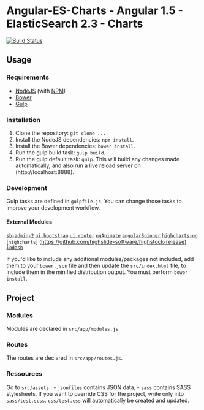 # Angular-ES-Charts - Angular 1.5 - ElasticSearch 2.3 - Charts

[![Build Status](https://travis-ci.org/lili1725/angular-es-charts.svg?branch=develop)](https://travis-ci.org/lili1725/angular-es-charts)

## Usage
### Requirements
* [NodeJS](http://nodejs.org/) (with [NPM](https://www.npmjs.org/))
* [Bower](http://bower.io)
* [Gulp](http://gulpjs.com)

### Installation
1. Clone the repository: `git clone ...`
2. Install the NodeJS dependencies: `npm install`.
3. Install the Bower dependencies: `bower install`.
4. Run the gulp build task: `gulp build`.
5. Run the gulp default task: `gulp`. This will build any changes made automatically, and also run a live reload server on (http://localhost:8888).

### Development
Gulp tasks are defined in `gulpfile.js`. You can change those tasks to improve your development workflow.

#### External Modules

[`sb-admin-2`](http://startbootstrap.com/template-overviews/sb-admin-2/)
[`ui.bootstrap`](http://angular-ui.github.io/bootstrap/)
[`ui.router`](https://github.com/angular-ui/ui-router)
[`ngAnimate`](https://docs.angularjs.org/api/ngAnimate)
[`angularSpinner`](https://github.com/urish/angular-spinner)
[`highcharts-ng`](https://github.com/pablojim/highcharts-ng)
[`highcharts`] (https://github.com/highslide-software/highstock-release)
[`lodash`](https://lodash.com/)

If you'd like to include any additional modules/packages not included, add them to your `bower.json` file and then update the `src/index.html` file, to include them in the minified distribution output. You must perform `bower install`.

## Project
### Modules
Modules are declared in `src/app/modules.js`

### Routes
The routes are declared in `src/app/routes.js`.

### Ressources
Go to `src/assets` :
    - `jsonfiles` contains JSON data,
    - `sass` contains SASS stylesheets. If you want to override CSS for the project, write only into `sass/test.scss`. `css/test.css` will automatically be created and updated.
